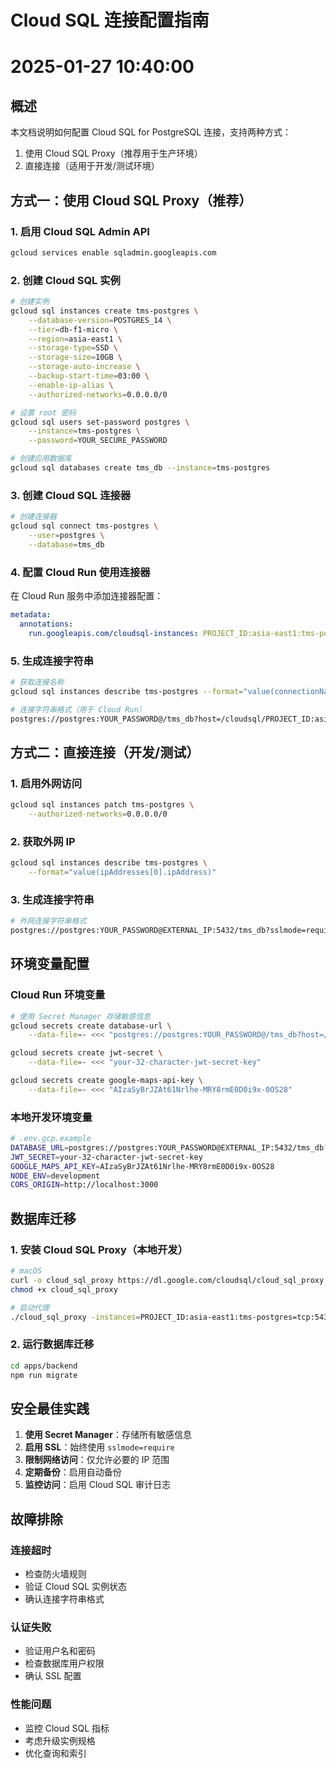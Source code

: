 # Cloud SQL 连接配置指南
# 2025-01-27 10:40:00

## 概述
本文档说明如何配置 Cloud SQL for PostgreSQL 连接，支持两种方式：
1. 使用 Cloud SQL Proxy（推荐用于生产环境）
2. 直接连接（适用于开发/测试环境）

## 方式一：使用 Cloud SQL Proxy（推荐）

### 1. 启用 Cloud SQL Admin API
```bash
gcloud services enable sqladmin.googleapis.com
```

### 2. 创建 Cloud SQL 实例
```bash
# 创建实例
gcloud sql instances create tms-postgres \
    --database-version=POSTGRES_14 \
    --tier=db-f1-micro \
    --region=asia-east1 \
    --storage-type=SSD \
    --storage-size=10GB \
    --storage-auto-increase \
    --backup-start-time=03:00 \
    --enable-ip-alias \
    --authorized-networks=0.0.0.0/0

# 设置 root 密码
gcloud sql users set-password postgres \
    --instance=tms-postgres \
    --password=YOUR_SECURE_PASSWORD

# 创建应用数据库
gcloud sql databases create tms_db --instance=tms-postgres
```

### 3. 创建 Cloud SQL 连接器
```bash
# 创建连接器
gcloud sql connect tms-postgres \
    --user=postgres \
    --database=tms_db
```

### 4. 配置 Cloud Run 使用连接器
在 Cloud Run 服务中添加连接器配置：
```yaml
metadata:
  annotations:
    run.googleapis.com/cloudsql-instances: PROJECT_ID:asia-east1:tms-postgres
```

### 5. 生成连接字符串
```bash
# 获取连接名称
gcloud sql instances describe tms-postgres --format="value(connectionName)"

# 连接字符串格式（用于 Cloud Run）
postgres://postgres:YOUR_PASSWORD@/tms_db?host=/cloudsql/PROJECT_ID:asia-east1:tms-postgres
```

## 方式二：直接连接（开发/测试）

### 1. 启用外网访问
```bash
gcloud sql instances patch tms-postgres \
    --authorized-networks=0.0.0.0/0
```

### 2. 获取外网 IP
```bash
gcloud sql instances describe tms-postgres \
    --format="value(ipAddresses[0].ipAddress)"
```

### 3. 生成连接字符串
```bash
# 外网连接字符串格式
postgres://postgres:YOUR_PASSWORD@EXTERNAL_IP:5432/tms_db?sslmode=require
```

## 环境变量配置

### Cloud Run 环境变量
```bash
# 使用 Secret Manager 存储敏感信息
gcloud secrets create database-url \
    --data-file=- <<< "postgres://postgres:YOUR_PASSWORD@/tms_db?host=/cloudsql/PROJECT_ID:asia-east1:tms-postgres"

gcloud secrets create jwt-secret \
    --data-file=- <<< "your-32-character-jwt-secret-key"

gcloud secrets create google-maps-api-key \
    --data-file=- <<< "AIzaSyBrJZAt61Nrlhe-MRY8rmE0D0i9x-0OS28"
```

### 本地开发环境变量
```bash
# .env.gcp.example
DATABASE_URL=postgres://postgres:YOUR_PASSWORD@EXTERNAL_IP:5432/tms_db?sslmode=require
JWT_SECRET=your-32-character-jwt-secret-key
GOOGLE_MAPS_API_KEY=AIzaSyBrJZAt61Nrlhe-MRY8rmE0D0i9x-0OS28
NODE_ENV=development
CORS_ORIGIN=http://localhost:3000
```

## 数据库迁移

### 1. 安装 Cloud SQL Proxy（本地开发）
```bash
# macOS
curl -o cloud_sql_proxy https://dl.google.com/cloudsql/cloud_sql_proxy.darwin.amd64
chmod +x cloud_sql_proxy

# 启动代理
./cloud_sql_proxy -instances=PROJECT_ID:asia-east1:tms-postgres=tcp:5432
```

### 2. 运行数据库迁移
```bash
cd apps/backend
npm run migrate
```

## 安全最佳实践

1. **使用 Secret Manager**：存储所有敏感信息
2. **启用 SSL**：始终使用 `sslmode=require`
3. **限制网络访问**：仅允许必要的 IP 范围
4. **定期备份**：启用自动备份
5. **监控访问**：启用 Cloud SQL 审计日志

## 故障排除

### 连接超时
- 检查防火墙规则
- 验证 Cloud SQL 实例状态
- 确认连接字符串格式

### 认证失败
- 验证用户名和密码
- 检查数据库用户权限
- 确认 SSL 配置

### 性能问题
- 监控 Cloud SQL 指标
- 考虑升级实例规格
- 优化查询和索引
